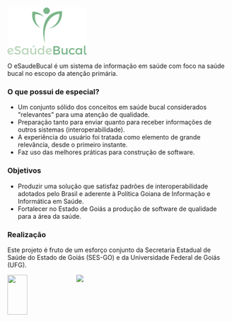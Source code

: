 <img src="logo/logo.png" height="107">

O eSaudeBucal é um sistema de informação em saúde com foco na saúde bucal no escopo da atenção primária.

### O que possui de especial?
- Um conjunto sólido dos conceitos em saúde bucal considerados "relevantes" para uma atenção de qualidade.
- Preparação tanto para enviar quanto para receber informações de outros sistemas (interoperabilidade).
- A experiência do usuário foi tratada como elemento de grande relevância, desde o primeiro instante.
- Faz uso das melhores práticas para construção de software.

### Objetivos
- Produzir uma solução que satisfaz padrões de interoperabilidade adotados pelo Brasil e aderente à Política Goiana de Informação e Informática em Saúde. 
- Fortalecer no Estado de Goiás a produção de software de qualidade para a área da saúde.

### Realização
Este projeto é fruto de um esforço conjunto da Secretaria Estadual de Saúde do Estado de Goiás (SES-GO) e da Universidade Federal de Goiás (UFG). 

<img style="float: left; width: 30%; margin-right: 1%; margin-bottom: 0.5em;" src="info/logo/ufg.png" height="90">
<img src="info/logo/ses-go.png" height="90">
